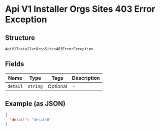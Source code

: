 
# Api V1 Installer Orgs Sites 403 Error Exception

## Structure

`ApiV1InstallerOrgsSites403ErrorException`

## Fields

| Name | Type | Tags | Description |
|  --- | --- | --- | --- |
| `detail` | `string` | Optional | - |

## Example (as JSON)

```json
{
  "detail": "detail6"
}
```

